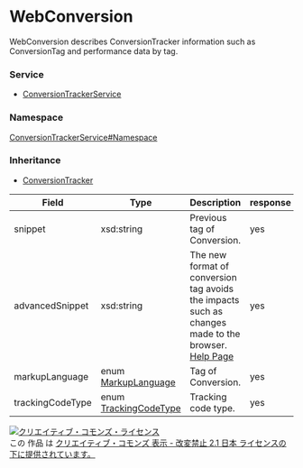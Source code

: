 # WebConversion
WebConversion describes ConversionTracker information such as ConversionTag and performance data by tag.
### Service
+ [ConversionTrackerService](../../services/ConversionTrackerService.md)

### Namespace
[ConversionTrackerService#Namespace](../../services/ConversionTrackerService.md#namespace)

### Inheritance
+ [ConversionTracker](ConversionTracker.md)

| Field | Type | Description | response | add | set |
| ----- | ---- | ----------- | -------- | --------- | --------- |
| snippet | xsd:string | Previous tag of Conversion. | yes | Ignore | Ignore |
| advancedSnippet | xsd:string | The new format of conversion tag avoids the impacts such as changes made to the browser. <br/> [Help Page](https://support-marketing.yahoo.co.jp/promotionalads/ss/articledetail?lan=en&aid=353) | yes | Ignore | Ignore |
| markupLanguage | enum [MarkupLanguage](./MarkupLanguage.md) | Tag of Conversion. | yes | Requirement | Optional<br>Updatable |
| trackingCodeType | enum [TrackingCodeType](./TrackingCodeType.md) | Tracking code type. | yes | Requirement | Optional<br>Updatable |

<a rel="license" href="http://creativecommons.org/licenses/by-nd/2.1/jp/"><img alt="クリエイティブ・コモンズ・ライセンス" style="border-width:0" src="https://i.creativecommons.org/l/by-nd/2.1/jp/88x31.png" /></a><br />この 作品 は <a rel="license" href="http://creativecommons.org/licenses/by-nd/2.1/jp/">クリエイティブ・コモンズ 表示 - 改変禁止 2.1 日本 ライセンスの下に提供されています。</a>
